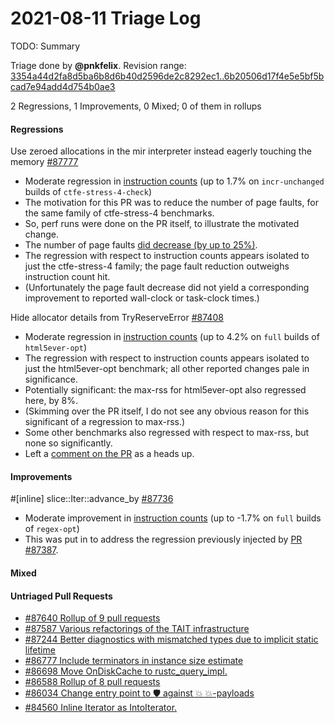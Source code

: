# 2021-08-11 Triage Log

TODO: Summary

Triage done by **@pnkfelix**.
Revision range: [3354a44d2fa8d5ba6b8d6b40d2596de2c8292ec1..6b20506d17f4e5e5bf5bcad7e94add4d754b0ae3](https://perf.rust-lang.org/?start=3354a44d2fa8d5ba6b8d6b40d2596de2c8292ec1&end=6b20506d17f4e5e5bf5bcad7e94add4d754b0ae3&absolute=false&stat=instructions%3Au)

2 Regressions, 1 Improvements, 0 Mixed; 0 of them in rollups

#### Regressions

Use zeroed allocations in the mir interpreter instead eagerly touching the memory [#87777](https://github.com/rust-lang/rust/issues/87777)
- Moderate regression in [instruction counts](https://perf.rust-lang.org/compare.html?start=1f94abcda6884893d4723304102089198caa0839&end=4c29cc8fd09889880880cb6081174c79744ab1b6&stat=instructions:u) (up to 1.7% on `incr-unchanged` builds of `ctfe-stress-4-check`)
- The motivation for this PR was to reduce the number of page faults, for the same family of ctfe-stress-4 benchmarks.
- So, perf runs were done on the PR itself, to illustrate the motivated change.
- The number of page faults [did decrease (by up to 25%)](https://perf.rust-lang.org/compare.html?start=1f94abcda6884893d4723304102089198caa0839&end=4c29cc8fd09889880880cb6081174c79744ab1b6&stat=faults).
- The regression with respect to instruction counts appears isolated to just the ctfe-stress-4 family; the page fault reduction outweighs instruction count hit.
- (Unfortunately the page fault decrease did not yield a corresponding improvement to reported wall-clock or task-clock times.)

Hide allocator details from TryReserveError [#87408](https://github.com/rust-lang/rust/issues/87408)
- Moderate regression in [instruction counts](https://perf.rust-lang.org/compare.html?start=db3cb435c1197ef3e3919c03b7f81ca8bffbd007&end=996ff2e0a0f911f52bb1de6bdd0cfd5704de1fc9&stat=instructions:u) (up to 4.2% on `full` builds of `html5ever-opt`)
- The regression with respect to instruction counts appears isolated to just the html5ever-opt benchmark; all other reported changes pale in significance.
- Potentially significant: the max-rss for html5ever-opt also regressed here, by 8%.
- (Skimming over the PR itself, I do not see any obvious reason for this significant of a regression to max-rss.)
- Some other benchmarks also regressed with respect to max-rss, but none so significantly.
- Left a [comment on the PR](https://github.com/rust-lang/rust/pull/87408#issuecomment-896924754) as a heads up.

#### Improvements

#[inline] slice::Iter::advance_by [#87736](https://github.com/rust-lang/rust/issues/87736)
- Moderate improvement in [instruction counts](https://perf.rust-lang.org/compare.html?start=7f3dc0464422ebadf3b8647f591bcf6e3107e805&end=6fe0886723c9e08b800c9951f1c6f6a57b2bf22c&stat=instructions:u) (up to -1.7% on `full` builds of `regex-opt`)
- This was put in to address the  regression previously injected by [PR #87387](https://github.com/rust-lang/rust/pull/87387).

#### Mixed



#### Untriaged Pull Requests

- [#87640 Rollup of 9 pull requests](https://github.com/rust-lang/rust/pull/87640)
- [#87587 Various refactorings of the TAIT infrastructure](https://github.com/rust-lang/rust/pull/87587)
- [#87244 Better diagnostics with mismatched types due to implicit static lifetime](https://github.com/rust-lang/rust/pull/87244)
- [#86777 Include terminators in instance size estimate](https://github.com/rust-lang/rust/pull/86777)
- [#86698 Move OnDiskCache to rustc_query_impl.](https://github.com/rust-lang/rust/pull/86698)
- [#86588 Rollup of 8 pull requests](https://github.com/rust-lang/rust/pull/86588)
- [#86034 Change entry point to 🛡️ against 💥 💥-payloads](https://github.com/rust-lang/rust/pull/86034)
- [#84560 Inline Iterator as IntoIterator.](https://github.com/rust-lang/rust/pull/84560)

